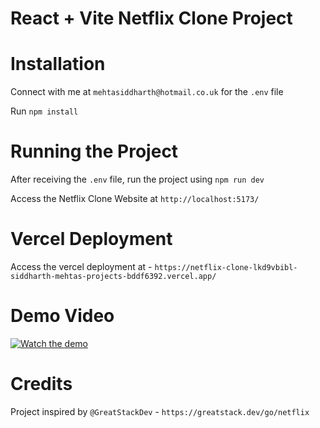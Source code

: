 # React + Vite Netflix Clone Project

# Installation

Connect with me at `mehtasiddharth@hotmail.co.uk` for the `.env` file

Run `npm install`

# Running the Project

After receiving the `.env` file, run the project using `npm run dev`

Access the Netflix Clone Website at `http://localhost:5173/`

# Vercel Deployment

Access the vercel deployment at - `https://netflix-clone-lkd9vbibl-siddharth-mehtas-projects-bddf6392.vercel.app/`

# Demo Video

[![Watch the demo](https://img.youtube.com/vi/xnLVY-dWQ1g/0.jpg)](https://www.youtube.com/watch?v=xnLVY-dWQ1g)

# Credits

Project inspired by `@GreatStackDev` - `https://greatstack.dev/go/netflix`

